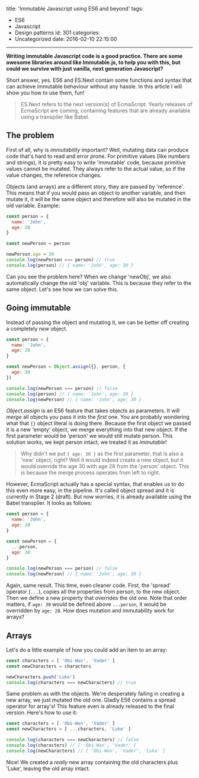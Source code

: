title: 'Immutable Javascript using ES6 and beyond'
tags:
  - ES6
  - Javascript
  - Design patterns
id: 301
categories:
  - Uncategorized
date: 2016-02-10 22:15:00
---
__Writing immutable Javascript code is a good practice. There are some awesome libraries around like Immutable.js, to help you with this, but could we survive with just vanilla, next generation Javascript?__

<!--more-->

Short answer, yes. ES6 and ES.Next contain some functions and syntax that can achieve immutable behaviour without any hassle. In this article I will show you how to use them, fun!

> ES.Next refers to the next version(s) of EcmaScript. Yearly releases of EcmaScript are coming, containing features that are already available using a transpiler like Babel.

## The problem

First of all, why is _immutability_ important? Well, mutating data can produce code that's hard to read and error prone. For primitive values (like numbers and strings), it is pretty easy to write 'immutable' code, because primitive values cannot be mutated. They always refer to the actual value, so if the value changes, the reference changes.

Objects (and arrays) are a different story, they are passed by 'reference'. This means that if you would pass an object to another variable, and then mutate it, it will be the same object and therefore will also be mutated in the old variable. Example:

```js
const person = {
  name: 'John',
  age: 28
}

const newPerson = person

newPerson.age = 30
console.log(newPerson === person) // true
console.log(person) // { name: 'John', age: 30 }
```

Can you see the problem here? When we change 'newObj', we also automatically change the old 'obj' variable. This is because they refer to the same object. Let's see how we can solve this.

## Going immutable

Instead of passing the object and mutating it, we can be better off creating a completely _new_ object.

```js
const person = {
  name: 'John',
  age: 28
}

const newPerson = Object.assign({}, person, {
  age: 30
})

console.log(newPerson === person) // false
console.log(person) // { name: 'John', age: 28 }
console.log(newPerson) // { name: 'John', age: 30 }
```

_Object.assign_ is an ES6 feature that takes objects as parameters. It will _merge_ all objects you pass it into the _first_ one. You are probably wondering what that `{}` object literal is doing there. Because the first object we passed it is a new 'empty' object, we merge everything into that new object. If the first parameter would be 'person' we would still mutate person. This solution works, we kept person intact, we treated it as _immutable_!

> Why didn't we put `{ age: 30 }` as the first parameter, that is also a 'new' object, right? Well it would indeed create a new object, but it would override the age 30 with age 28 from the 'person' object. This is because the merge process operates from left to right.

However, EcmaScript actually has a special syntax, that enables us to do this even more easy, in the pipeline. It's called object spread and it is currently in Stage 2 (draft). But now worries, it is already available using the Babel transpiler. It looks as follows:

```js
const person = {
  name: 'John',
  age: 28
}

const newPerson = {
  ...person,
  age: 30
}

console.log(newPerson === person) // false
console.log(newPerson) // { name: 'John', age: 30 }
```

Again, same result. This time, even cleaner code. First, the 'spread' operator (`...`), copies all the properties from person, to the new object. Then we define a new property that overrides the old one. Note that order matters, if `age: 30` would be defined above `...person`, it would be overridden by `age: 28`. How does mutation and immutability work for arrays?

## Arrays

Let's do a little example of how you could add an item to an array:

```js
const characters = [ 'Obi-Wan', 'Vader' ]
const newCharacters = characters

newCharacters.push('Luke')
console.log(characters === newCharacters) // true
```

Same problem as with the objects. We're desperately failing in creating a new array, we just mutated the old one. Gladly ES6 contains a spread operator for array's! This feature even is already released to the final version. Here's how to use it:

```js
const characters = [ 'Obi-Wan', 'Vader' ]
const newCharacters = [ ...characters, 'Luke' ]

console.log(characters === newCharacters) // false
console.log(characters) // [ 'Obi-Wan', 'Vader' ]
console.log(newCharacters) // [ 'Obi-Wan', 'Vader', 'Luke' ]
```

Nice! We created a _really_ new array containing the old characters plus 'Luke', leaving the old array intact. 
